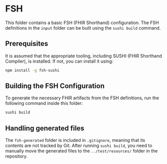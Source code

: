 # FSH

This folder contains a basic FSH (FHIR Shorthand) configuration. The FSH definitions in the `input` folder can be built using the `sushi build` command.

## Prerequisites

It is assumed that the appropriate tooling, including SUSHI (FHIR Shorthand Compiler), is installed. If not, you can install it using:

```sh
npm install -g fsh-sushi
```

## Building the FSH Configuration

To generate the necessary FHIR artifacts from the FSH definitions, run the following command inside this folder:

```sh
sushi build
```

## Handling generated files

The `fsh-generated` folder is included in `.gitignore`, meaning that its contents are not tracked by Git. After running `sushi build`, you need to manually move the generated files to the `../test/resources/` folder in the repository.
